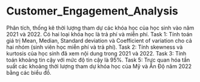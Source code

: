 # Customer_Engagement_Analysis
Phân tích, thống kê thời lượng tham dự các khóa học của học sinh vào năm 2021 và 2022.
Có hai loại khóa học là trả phí và miễn phí.
Task 1: Tính toán giá trị Mean, Median, Standard deviation và Coefficient of variation cho cả hai nhóm (sinh viên học miễn phí và trả phí).
Task 2: Tính skewness và kurtosis của học sinh đã xem nội dung trong 2021 và 2022.
Task 3: Tính toán khoảng tin cậy với mức độ tin cậy là 95%.
Task 5: Trực quan hóa tần suất các khoảng thời lượng tham dự khóa học của Mỹ và Ấn Độ năm 2022 bằng các biểu đồ.
